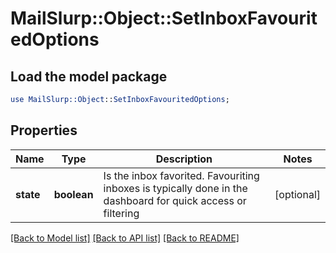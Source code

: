 # MailSlurp::Object::SetInboxFavouritedOptions

## Load the model package
```perl
use MailSlurp::Object::SetInboxFavouritedOptions;
```

## Properties
Name | Type | Description | Notes
------------ | ------------- | ------------- | -------------
**state** | **boolean** | Is the inbox favorited. Favouriting inboxes is typically done in the dashboard for quick access or filtering | [optional] 

[[Back to Model list]](../README.md#documentation-for-models) [[Back to API list]](../README.md#documentation-for-api-endpoints) [[Back to README]](../README.md)


